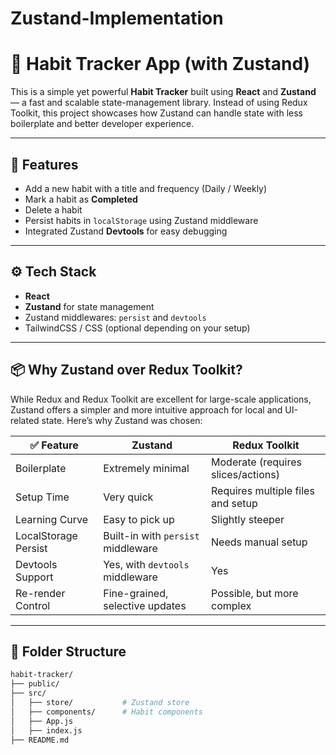 # Zustand-Implementation

# 🧠 Habit Tracker App (with Zustand)

This is a simple yet powerful **Habit Tracker** built using **React** and **Zustand** — a fast and scalable state-management library. Instead of using Redux Toolkit, this project showcases how Zustand can handle state with less boilerplate and better developer experience.

---

## 🚀 Features

- Add a new habit with a title and frequency (Daily / Weekly)
- Mark a habit as **Completed**
- Delete a habit
- Persist habits in `localStorage` using Zustand middleware
- Integrated Zustand **Devtools** for easy debugging

---

## ⚙️ Tech Stack

- **React**
- **Zustand** for state management
- Zustand middlewares: `persist` and `devtools`
- TailwindCSS / CSS (optional depending on your setup)

---

## 📦 Why Zustand over Redux Toolkit?

While Redux and Redux Toolkit are excellent for large-scale applications, Zustand offers a simpler and more intuitive approach for local and UI-related state. Here’s why Zustand was chosen:

| ✅ Feature           | Zustand                                | Redux Toolkit                      |
|---------------------|-----------------------------------------|------------------------------------|
| Boilerplate         | Extremely minimal                      | Moderate (requires slices/actions) |
| Setup Time          | Very quick                             | Requires multiple files and setup  |
| Learning Curve      | Easy to pick up                        | Slightly steeper                   |
| LocalStorage Persist| Built-in with `persist` middleware     | Needs manual setup                 |
| Devtools Support    | Yes, with `devtools` middleware        | Yes                                |
| Re-render Control   | Fine-grained, selective updates         | Possible, but more complex         |

---

## 📁 Folder Structure

```bash
habit-tracker/
├── public/
├── src/
│   ├── store/           # Zustand store
│   ├── components/      # Habit components
│   ├── App.js
│   ├── index.js
├── README.md
```

